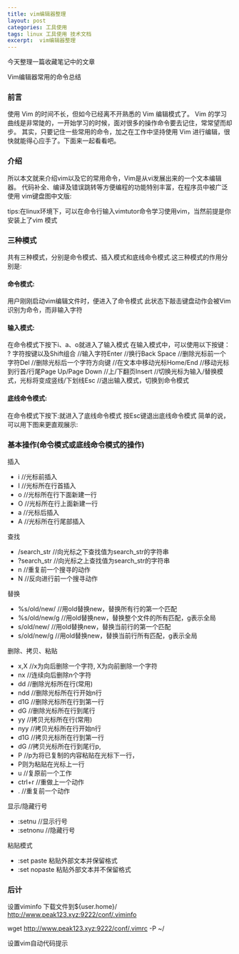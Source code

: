 ```yaml
---
title: vim编辑器整理
layout: post
categories: 工具使用
tags: linux 工具使用 技术文档
excerpt:  vim编辑器整理
---
```


今天整理一篇收藏笔记中的文章

Vim编辑器常用的命令总结

### 前言 
使用 Vim 的时间不长，但如今已经离不开熟悉的 Vim 编辑模式了。 Vim 的学习曲线是非常陡的，一开始学习的时候，面对很多的操作命令要去记住，常常望而却步。
其实，只要记住一些常用的命令，加之在工作中坚持使用 Vim 进行编辑，很快就能得心应手了。下面来一起看看吧。

### 介绍
所以本文就来介绍vim以及它的常用命令，Vim是从vi发展出来的一个文本编辑器。
代码补全、编译及错误跳转等方便编程的功能特别丰富，在程序员中被广泛使用
vim键盘图中文版:

tips:在linux环境下，可以在命令行输入vimtutor命令学习使用vim，当然前提是你安装上了vim
模式

### 三种模式
共有三种模式，分别是命令模式、插入模式和底线命令模式.这三种模式的作用分别是:
#### 命令模式:
用户刚刚启动vim编辑文件时，便进入了命令模式
此状态下敲击键盘动作会被Vim识别为命令，而非输入字符
#### 输入模式:
在命令模式下按下i、a、o就进入了输入模式
在输入模式中，可以使用以下按键：
?
字符按键以及Shift组合 //输入字符Enter //换行Back Space //删除光标前一个字符Del //删除光标后一个字符方向键 //在文本中移动光标Home/End //移动光标到行首/行尾Page Up/Page Down //上/下翻页Insert //切换光标为输入/替换模式，光标将变成竖线/下划线Esc //退出输入模式，切换到命令模式
#### 底线命令模式:
在命令模式下按下:就进入了底线命令模式
按Esc键退出底线命令模式
简单的说，可以用下图来更直观展示:


### 基本操作(命令模式或底线命令模式的操作)
插入
- i //光标前插入
- I //光标所在行首插入
- o //光标所在行下面新建一行
- O //光标所在行上面新建一行
- a //光标后插入
- A //光标所在行尾部插入

查找
- /search_str //向光标之下查找值为search_str的字符串
- ?search_str //向光标之上查找值为search_str的字符串
- n //重复前一个搜寻的动作
- N //反向进行前一个搜寻动作

替换
- %s/old/new/ //用old替换new，替换所有行的第一个匹配
- %s/old/new/g //用old替换new，替换整个文件的所有匹配，g表示全局
- s/old/new/ //用old替换new，替换当前行的第一个匹配
- s/old/new/g //用old替换new，替换当前行所有匹配，g表示全局

删除、拷贝、粘贴
- x,X //x为向后删除一个字符, X为向前删除一个字符
- nx //连续向后删除n个字符
- dd //删除光标所在行(常用)
- ndd //删除光标所在行开始n行
- d1G //删除光标所在行到第一行
- dG //删除光标所在行到尾行
- yy //拷贝光标所在行(常用)
- nyy //拷贝光标所在行开始n行
- d1G //拷贝光标所在行到第一行
- dG //拷贝光标所在行到尾行p,
- P //p为将已复制的内容粘贴在光标下一行，
- P则为粘贴在光标上一行
- u //复原前一个工作
- ctrl+r //重做上一个动作
- . //重复前一个动作

显示/隐藏行号
- :setnu //显示行号
- :setnonu //隐藏行号

粘贴模式
- :set paste 粘贴外部文本并保留格式
- :set nopaste 粘贴外部文本并不保留格式

### 后计
设置viminfo
下载文件到${user.home}/ http://www.peak123.xyz:9222/conf/.viminfo

wget http://www.peak123.xyz:9222/conf/.vimrc -P ~/

设置vim自动代码提示




